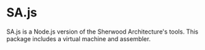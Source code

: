 # SA.js

SA.js is a Node.js version of the Sherwood Architecture's tools. This package includes a virtual machine and assembler.
